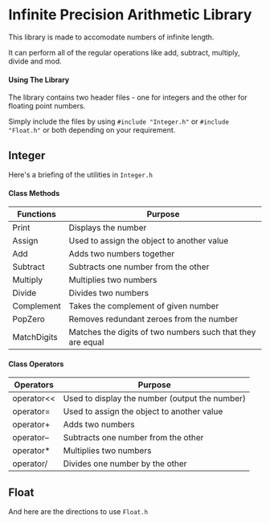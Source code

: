 # Infinite Precision Arithmetic Library

This library is made to accomodate numbers of infinite length. 

It can perform all of the regular operations like add, subtract, multiply, divide and mod.

#### Using The Library

The library contains two header files - one for integers and the other for floating point numbers.

Simply include the files by using `#include "Integer.h"` or `#include "Float.h"` or both depending on your requirement.

## Integer
Here's a briefing of the utilities in `Integer.h`

<!-- Note: Provision can be added to add and sub -->

#### Class Methods
| Functions | Purpose | 
| --------- | --------- |
| Print | Displays the number |
| Assign | Used to assign the object to another value |
| Add | Adds two numbers together | 
| Subtract | Subtracts one number from the other | 
| Multiply | Multiplies two numbers | 
| Divide | Divides two numbers | 
| Complement | Takes the complement of given number | 
| PopZero | Removes redundant zeroes from the number | 
| MatchDigits | Matches the digits of two numbers such that they are equal |

#### Class Operators
| Operators | Purpose |
| --------- | ------- |
| operator<< | Used to display the number (output the number) |
| operator= | Used to assign the object to another value | 
| operator+ | Adds two numbers |
| operator– | Subtracts one number from the other |
| operator* | Multiplies two numbers |
| operator/ | Divides one number by the other |

## Float
And here are the directions to use `Float.h`
